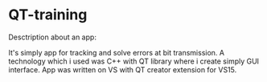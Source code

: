 # QT-training

Desctription about an app:

  It's simply app for tracking and solve errors at bit transmission. A technology which i used was C++ with QT library where i create
  simply GUI interface. App was written on VS with QT creator extension for VS15. 
